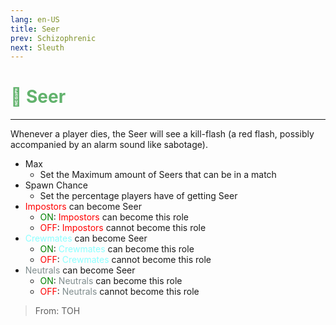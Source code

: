 ```yaml
---
lang: en-US
title: Seer
prev: Schizophrenic
next: Sleuth
---
```


# <font color=#61b26c>🔮 <b>Seer</b></font> <Badge text="Helpful" type="tip" vertical="middle"/>
---

Whenever a player dies, the Seer will see a kill-flash (a red flash, possibly accompanied by an alarm sound like sabotage).
* Max
  * Set the Maximum amount of Seers that can be in a match
* Spawn Chance
  * Set the percentage players have of getting Seer
* <font color=red>Impostors</font> can become Seer
  * <font color=green>ON</font>: <font color=red>Impostors</font> can become this role
  * <font color=red>OFF</font>: <font color=red>Impostors</font> cannot become this role
* <font color=#8cffff>Crewmates</font> can become Seer
  * <font color=green>ON</font>: <font color=#8cffff>Crewmates</font> can become this role
  * <font color=red>OFF</font>: <font color=#8cffff>Crewmates</font> cannot become this role
* <font color=#7f8c8d>Neutrals</font> can become Seer
  * <font color=green>ON</font>: <font color=#7f8c8d>Neutrals</font> can become this role
  * <font color=red>OFF</font>: <font color=#7f8c8d>Neutrals</font> cannot become this role

> From: TOH